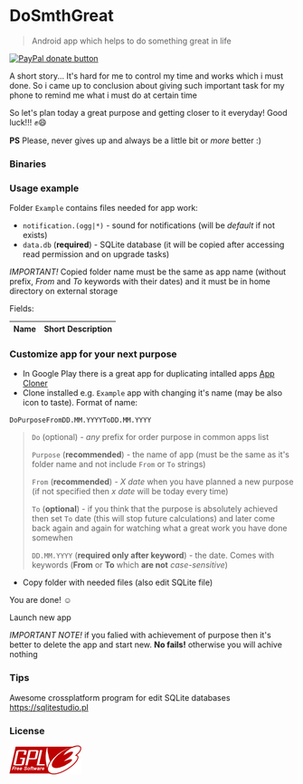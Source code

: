 # DoSmthGreat
> Android app which helps to do something great in life

<p>
  <a href="https://www.paypal.me/mrcpp" title="Donate to this project using Paypal">
    <img src="https://img.shields.io/badge/paypal-donate-green.svg" alt="PayPal donate button" height="18"/>
  </a>
</p>

A short story... It's hard for me to control my time and works which i must done. So i came up to conclusion about giving such important task for my phone to remind me what i must do at certain time

So let's plan today a great purpose and getting closer to it everyday! Good luck!!! :fist::smile:

**PS** Please, never gives up and always be a little bit or *more* better :)

### Binaries

### Usage example

Folder `Example` contains files needed for app work:

* `notification.(ogg|*)` - sound for notifications (will be *default* if not exists)
* `data.db` (**required**) - SQLite database (it will be copied after accessing read permission and on upgrade tasks)

*IMPORTANT!* Copied folder name must be the same as app name (without prefix, *From* and *To* keywords with their dates) and it must be in home directory on external storage

Fields:

| Name | Short Description |
| :------------- |:-------------|

### Customize app for your next purpose


* In Google Play there is a great app for duplicating intalled apps [App Cloner](https://play.google.com/store/apps/details?id=com.applisto.appcloner)
* Clone installed e.g. `Example` app with changing it's name (may be also icon to taste). Format of name:

```
DoPurposeFromDD.MM.YYYYToDD.MM.YYYY
```

> `Do` (optional) - *any* prefix for order purpose in common apps list
>
> `Purpose` (**recommended**) - the name of app (must be the same as it's folder name and not include `From` or `To` strings)
>
> `From` (**recommended**) - *X date* when you have planned a new purpose (if not specified then *x date* will be today every time)
>
> `To` (**optional**) - if you think that the purpose is absolutely achieved then set `To` date (this will stop future calculations) and later come back again and again for watching what a great work you have done somewhen
>
> `DD.MM.YYYY` (**required only after keyword**) - the date. Comes with keywords (**From** or **To** which **are not** *case-sensitive*)

* Copy folder with needed files (also edit SQLite file)

You are done! :relaxed: 

Launch new app

*IMPORTANT NOTE!* if you falied with achievement of purpose then it's better to delete the app and start new. **No fails!** otherwise you will achive nothing

### Tips

Awesome crossplatform program for edit SQLite databases https://sqlitestudio.pl

### License

<img src="art/gplv3-127x51.png">
